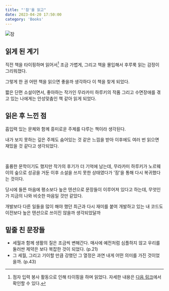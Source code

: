 ```yaml
---
title: "'잠'을 읽고"
date: 2023-04-20 17:50:00
category: 'Books'
---
```


![잠](https://user-images.githubusercontent.com/26461307/233187422-60197b4c-2d5f-41f2-b003-7d6804a1b355.jpeg)

## 읽게 된 계기

직전 책을 타이핑하며 읽어서[^1] 조금 가볍게, 그리고 책을 몰입해서 후루룩 읽는 감정이 그리워졌다.

[^1]: 점자 입력 봉사 활동으로 인해 타이핑을 하며 읽었다. 자세한 내용은 [다음 링크](https://www.hyesungoh.xyz/%EA%B7%B8%EB%93%A4%EC%9D%98-%EC%83%9D%EA%B0%81%EC%9D%84-%EB%B0%94%EA%BE%B8%EB%8A%94-%EB%B0%A9%EB%B2%95)에서 확인할 수 있다.

그렇게 한 권 어떤 책을 읽으면 좋을까 생각하다 이 책을 찾게 되었다.

짧은 단편 소설이면서, 좋아하는 작가인 무라카미 하루키의 작품 그리고 수면장애를 겪고 있는 나에게는 안성맞춤인 책 같아 읽게 되었다.

## 읽은 후 느낀 점

흡입력 있는 문체와 함께 흥미로운 주제를 다루는 책이라 생각된다.

내가 보지 못하는 깊은 주제도 숨어있는 것 같은 느낌을 받아 이후에도 여러 번 읽으면 재밌을 것 같다고 생각되었다.

<br />

훌륭한 문학이기도 했지만 작가의 후기가 더 기억에 남는데, 무라카미 하루키가 노르웨이의 숲으로 성공을 거둔 이후 소설을 쓰지 못한 상태였다가 '잠'을 통해 다시 복귀했다는 것이다.

당시에 들뜬 마음에 평소보다 높은 텐션으로 문장들이 이루어져 있다고 하는데, 무엇인가 지금의 나와 비슷한 마음일 것만 같았다.

개발보다 다른 일들을 많이 해야 했던 최근과 다시 재미를 붙여 개발하고 있는 내 코드도 이전보다 높은 텐션으로 쓰이진 않을까 생각되었달까

## 밑줄 친 문장들

- 세월과 함께 생활의 질은 조금씩 변해간다. 매사에 예전처럼 심플하지 않고 우리를 둘러싼 제약은 보다 복잡한 것이 되었다. (p.21)
- 그 세월, 그리고 기이할 만큼 강했던 그 열정은 과연 내게 어떤 의미를 가진 것이었을까. (p.43)
